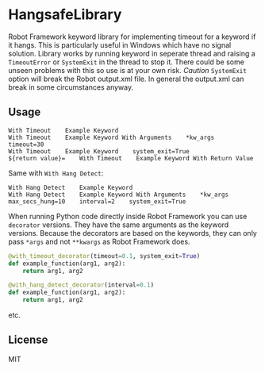 # HangsafeLibrary
Robot Framework keyword library for implementing timeout for a keyword if it hangs. This is particularly useful in Windows which have no signal solution.
Library works by running keyword in seperate thread and raising a `TimeoutError` or `SystemExit` in the thread to stop it. 
There could be some unseen problems with this so use is at your own risk. *Caution* `SystemExit` option will break the Robot output.xml file.
In general the output.xml can break in some circumstances anyway.

## Usage
```
With Timeout    Example Keyword    
With Timeout    Example Keyword With Arguments    *kw_args    timeout=30
With Timeout    Example Keyword    system_exit=True
${return value}=    With Timeout    Example Keyword With Return Value
```

Same with `With Hang Detect`:
```
With Hang Detect    Example Keyword
With Hang Detect    Example Keyword With Arguments    *kw_args    max_secs_hung=10    interval=2    system_exit=True

```
When running Python code directly inside Robot Framework you can use `decorator` versions. They have the same arguments as the keyword versions. Because the decorators are based on the keywords, they can only pass `*args` and not `**kwargs` as Robot Framework does.
```python
@with_timeout_decorator(timeout=0.1, system_exit=True)
def example_function(arg1, arg2):
    return arg1, arg2

@with_hang_detect_decorator(interval=0.1)
def example_function(arg1, arg2):
    return arg1, arg2
```
etc.


License
----

MIT
